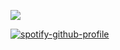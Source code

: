 ![](https://komarev.com/ghpvc/?username=inhospitable&color=lightgrey)





[![spotify-github-profile](https://spotify-github-profile.kittinanx.com/api/view?uid=9ji3alpfzwgxcwcd6legapuzt&cover_image=true&theme=default&show_offline=false&background_color=181616&interchange=false&bar_color=c9c9c0&bar_color_cover=true)](https://github.com/kittinan/spotify-github-profile)

